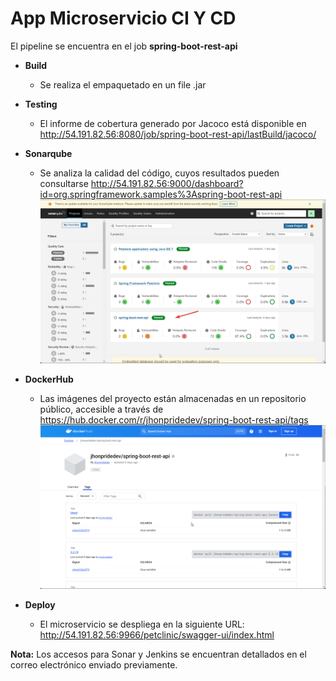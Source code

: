 # App Microservicio CI Y CD
El pipeline se encuentra en el job __spring-boot-rest-api__

- __Build__
    - Se realiza el empaquetado en un file .jar
- __Testing__
    - El informe de cobertura generado por Jacoco está disponible en http://54.191.82.56:8080/job/spring-boot-rest-api/lastBuild/jacoco/

- __Sonarqube__
    - Se analiza la calidad del código, cuyos resultados pueden consultarse http://54.191.82.56:9000/dashboard?id=org.springframework.samples%3Aspring-boot-rest-api
    ![sonarqube](./screenshots/sonarqube.png)

- __DockerHub__
    - Las imágenes del proyecto están almacenadas en un repositorio público, accesible a través de https://hub.docker.com/r/jhonpridedev/spring-boot-rest-api/tags
    ![dockerhub](./screenshots/dockerhub.png)
- __Deploy__
    - El microservicio se despliega en la siguiente URL: http://54.191.82.56:9966/petclinic/swagger-ui/index.html


__Nota:__ Los accesos para Sonar y Jenkins se encuentran detallados en el correo electrónico enviado previamente.
